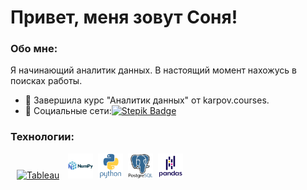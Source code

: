 # Привет, меня зовут Соня!  
  

### Обо мне:

Я начинающий аналитик данных. В настоящий момент нахожусь в поисках работы.  
  

- 🌵 Завершила курс "Аналитик данных" от karpov.courses. 
- :iphone: Социальные сети:[![Stepik Badge](https://img.shields.io/badge/-Stepik-black?style=flat&logo=STMicroelectronics&logoColor=white)](https://stepik.org/users/58372912?auth=login)

### Технологии:

<div align="left">  
<a href="https://www.tableau.com/" target="_blank"><img style="margin: 10px" src="https://profilinator.rishav.dev/skills-assets/tableau.svg" alt="Tableau" height="40" /></a>  
<img src="https://github.com/devicons/devicon/blob/master/icons/numpy/numpy-original-wordmark.svg" title="NumPy" width="40" height="40"/>&nbsp;
<img src="https://github.com/devicons/devicon/blob/master/icons/python/python-original-wordmark.svg" title="Python" width="40" height="40"/>&nbsp; 
<img src="https://github.com/devicons/devicon/blob/master/icons/postgresql/postgresql-original-wordmark.svg" title="PostgreSQL" alt="PostgreSQL" width="40" height="40"/>&nbsp;
<img src="https://github.com/devicons/devicon/blob/master/icons/pandas/pandas-original-wordmark.svg" title="Pandas" alt="Pandas" width="40" height="40"/>&nbsp;
</div>


